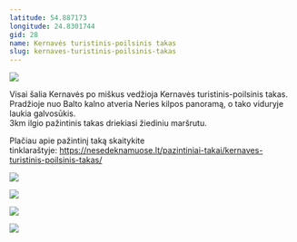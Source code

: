 ```yaml
---
latitude: 54.887173
longitude: 24.8301744
gid: 28
name: Kernavės turistinis-poilsinis takas
slug: kernaves-turistinis-poilsinis-takas
---
```

![](https://doc-04-ag-mymaps.googleusercontent.com/untrusted/hostedimage/ihucu48q9m5s1hftel5u85tfdc/q3aia2hb5rrgnlaln360fol4fs/1641717000000/-WPmm_dsOCr8C_2Ftfdhs7CzXYdOD0wc/*/6AIsG_vaXBv-kzwdod1KwgHNVX2irvckZUi8O80eZwgt_dp2pep44jeWsNXH13oHdwSZEf9KIx4iGIv-HzC6pnl5zE4jGRMb9EMVmds2RSu534S4lGSHTfh_bItQ6P-FL6Z2w8mXXSPFYycnjvuDrOTdm1iyTHGZCdTUIHXAnJ1-JnwxexriHUfQ1tMspHGvlfQ?session=0&fife)  
  
Visai šalia Kernavės po miškus vedžioja Kernavės turistinis-poilsinis takas. Pradžioje nuo Balto kalno atveria Neries kilpos panoramą, o tako viduryje laukia galvosūkis.   
3km ilgio pažintinis takas driekiasi žiediniu maršrutu.  
  
Plačiau apie pažintinį taką skaitykite tinklaraštyje: https://nesedeknamuose.lt/pazintiniai-takai/kernaves-turistinis-poilsinis-takas/  
  
![](https://doc-0s-ag-mymaps.googleusercontent.com/untrusted/hostedimage/ihucu48q9m5s1hftel5u85tfdc/ghkq08m5olqqe96lsl3csmfimk/1641717000000/-WPmm_dsOCr8C_2Ftfdhs7CzXYdOD0wc/*/6AIsG_vb5QWQ-Jcesx37q5UvhtQ15hO03_xd0B2wW1poCRyxFlZs41P7I6P6kpQ4o7wFM38Yn5Q7KnWY8D2xtrIs8z87YTY092BwX7YFbABHbgqptdWKzdv5puBjMnlFyP4mZsBV7hg1GLIYEXzz4i76nVHzjyLuoo_1mxF-RueISjSH1AFrtlU0D8GsR-9m5fQ?session=0&fife)  
  
![](https://doc-0g-ag-mymaps.googleusercontent.com/untrusted/hostedimage/ihucu48q9m5s1hftel5u85tfdc/un8kk8dj35eu5nvh948egp6n0s/1641717000000/-WPmm_dsOCr8C_2Ftfdhs7CzXYdOD0wc/*/6AIsG_vYx7jrqOPH1MaqTfzaB5Ul9KlwnLE8Acq9BsGpEt5sUidlWolw10Ozgc6Wq7JcYpOiDagBcQM5FHBORotlmteL49_DoXYTAhsFIdzJKbm6MDwGw1isGLB6nJhaMnz8XS4-mGXktrlTRVf3YbY5PfPwOr-sCVVUUd9ZnHdhLxL9bdcSc_8DfhR6hDOiQdQ?session=0&fife)  
  
![](https://doc-10-ag-mymaps.googleusercontent.com/untrusted/hostedimage/ihucu48q9m5s1hftel5u85tfdc/ph4fgdajvtb9vodjl7h33js5b8/1641717000000/-WPmm_dsOCr8C_2Ftfdhs7CzXYdOD0wc/*/6AIsG_vbthPwNaVUw9FJ1y0cLVbDvicIpsWLAD_C7ws-agzfgU-V86Ge3A7oQiz5za1p2JRcUJGNMo9ZPt2MSkoYjzo1BL7f0z3Fb8tuh_5d5o8gVD_sOZyUUhmTQY8zPLYk11nFpXqn4Dyv6ykxS5bVDEkx3CZoxgkrm0Rhiun_8546ryIMwB-4HFraDeTZIfQ?session=0&fife)  
  
![](https://doc-08-ag-mymaps.googleusercontent.com/untrusted/hostedimage/ihucu48q9m5s1hftel5u85tfdc/7opoqkt5tod1n8dufaki2dv9s4/1641717000000/-WPmm_dsOCr8C_2Ftfdhs7CzXYdOD0wc/*/6AIsG_vYqaNneUQ-S9TZ72LMpyvrkmSamkZ8Eq0hslQIC0d2MbhqyklNg8COoecRGvkMU7O9dHxhzB-mmTHW6kWKaM5wZzE3WaLx11crftOkJ16zq9WxmzDwAFRe-3Jl7icHhLSZcYofGuyU_f4RK0BsRZUh2Z222xQAGZABO2vhv11pnJhXWbpoZz9La8AJQUg?session=0&fife)
